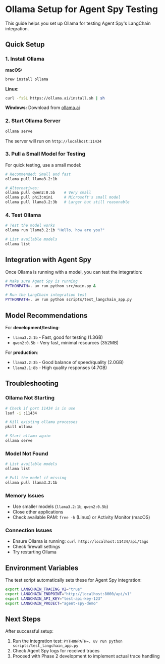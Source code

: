 # Ollama Setup for Agent Spy Testing

This guide helps you set up Ollama for testing Agent Spy's LangChain integration.

## Quick Setup

### 1. Install Ollama

**macOS:**
```bash
brew install ollama
```

**Linux:**
```bash
curl -fsSL https://ollama.ai/install.sh | sh
```

**Windows:**
Download from [ollama.ai](https://ollama.ai/)

### 2. Start Ollama Server

```bash
ollama serve
```

The server will run on `http://localhost:11434`

### 3. Pull a Small Model for Testing

For quick testing, use a small model:

```bash
# Recommended: Small and fast
ollama pull llama3.2:1b

# Alternatives:
ollama pull qwen2:0.5b    # Very small
ollama pull phi3:mini     # Microsoft's small model
ollama pull llama3.2:3b   # Larger but still reasonable
```

### 4. Test Ollama

```bash
# Test the model works
ollama run llama3.2:1b "Hello, how are you?"

# List available models
ollama list
```

## Integration with Agent Spy

Once Ollama is running with a model, you can test the integration:

```bash
# Make sure Agent Spy is running
PYTHONPATH=. uv run python src/main.py &

# Run the LangChain integration test
PYTHONPATH=. uv run python scripts/test_langchain_app.py
```

## Model Recommendations

For **development/testing**:
- `llama3.2:1b` - Fast, good for testing (1.3GB)
- `qwen2:0.5b` - Very fast, minimal resources (352MB)

For **production**:
- `llama3.2:3b` - Good balance of speed/quality (2.0GB)
- `llama3.1:8b` - High quality responses (4.7GB)

## Troubleshooting

### Ollama Not Starting
```bash
# Check if port 11434 is in use
lsof -i :11434

# Kill existing ollama processes
pkill ollama

# Start ollama again
ollama serve
```

### Model Not Found
```bash
# List available models
ollama list

# Pull the model if missing
ollama pull llama3.2:1b
```

### Memory Issues
- Use smaller models (`llama3.2:1b`, `qwen2:0.5b`)
- Close other applications
- Check available RAM: `free -h` (Linux) or Activity Monitor (macOS)

### Connection Issues
- Ensure Ollama is running: `curl http://localhost:11434/api/tags`
- Check firewall settings
- Try restarting Ollama

## Environment Variables

The test script automatically sets these for Agent Spy integration:

```bash
export LANGCHAIN_TRACING_V2="true"
export LANGCHAIN_ENDPOINT="http://localhost:8000/api/v1"
export LANGCHAIN_API_KEY="test-api-key-123"
export LANGCHAIN_PROJECT="agent-spy-demo"
```

## Next Steps

After successful setup:
1. Run the integration test: `PYTHONPATH=. uv run python scripts/test_langchain_app.py`
2. Check Agent Spy logs for received traces
3. Proceed with Phase 2 development to implement actual trace handling
